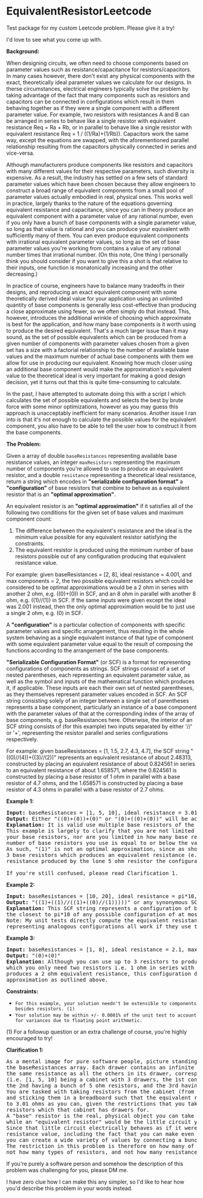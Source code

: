 # EquivalentResistorLeetcode
Test package for my custom Leetcode problem. Please give it a try! 

I'd love to see what you come up with.

**Background:**

When designing circuits, we often need to choose components based on parameter values such as resistance/capacitance for resistors/capacitors.
In many cases however, there don't exist any physical components with the exact, theoretically ideal parameter values we calculate for our designs.
In therse circumstances, electrical engineers typically solve the problem by taking advantage of the fact that many components such as resistors and 
capacitors can be connected in configurations which result in them behaving together as if they were a single component with a different parameter value.
For example, two resistors with resistances A and B can be arranged in series to behave like a single resistor with equivalent resistance Req = Ra + Rb,
or in parallel to behave like a single resistor with equivalent resistance Req = 1 / ((1/Ra)+(1/Rb)). Capacitors work the same way, except the equations 
are swapped, with the aforementioned parallel relationship resulting from the capacitors physically connected in series and vice-versa.

Although manufacturers produce components like resistors and capacitors with many different values for their respective parameters, such diversity is expensive. 
As a result, the industry has settled on a few sets of standard parameter values which have been chosen because they allow engineers to construct a broad range 
of equivalent components from a small pool of parameter values actually embodied in real, physical ones. This works well in practice, largely thanks to the 
nature of the equations governing equivalent resistance and capacitance, since you can in theory produce an equivalent component with a parameter value of any 
rational number, even if you only have a bunch of base components with a single parameter value, so long as that value is rational and you can produce your 
equivalent with sufficiently many of them. You can even produce equivalent components with irrational equivalent parameter values, so long as the set of base
parameter values you're working from contains a value of any rational number times that irrational number. (On this note, One thing I personally think you 
should consider if you want to give this a shot is that relative to their inputs, one function is monatonically increasing and the other decreasing.)

In practice of course, engineers have to balance many tradeoffs in their designs, and reproducing an exact equivalent component with some theoretically derived 
ideal value for your application using an unlimited quantity of base components is generally less cost-effective than producing a close approximate using fewer,
so we often simply do that instead. This, however, introduces the additional wrinkle of choosing which approximate is best for the application, and how many
base components is it worth using to produce the desired equivalent. That's a much larger issue than it may sound, as the set of possible equivalents which
can be produced from a given number of components with parameter values chosen from a given set has a size with a factorial relationship to the number of 
available base values and the maximum number of actual base components with them we allow for use in producing our equivalent. Knowing how much closer using
an additional base component would make the approximation's equivalent value to the theoretical ideal is very important for making a good design decision, yet
it turns out that this is quite time-consuming to calculate.

In the past, I have attempted to automate doing this with a script I which calculates the set of possible equivalents and selects the best by brute force with
some minor optimizations, however as you may guess this approach is unacceptably inefficient for many scenarios. Another issue I ran into is that it's not enough
to calculate the possible values for the equivalent component, you also have to be able to tell the user how to construct it from the base components.

**The Problem:**

Given a array of double `baseResistances` representing available base resistance values, an integer `maxResistors` representing the maximum number of components 
you're allowed to use to produce an equivalent resistor, and a double `resistance` representing a theoretical ideal resistance, return a string which encodes in
**"serializable configuration format"** a **"configuration"** of base resistors that combine to behave as a equivalent resistor that is an **"optimal approximation"**.

An equivalent resistor is an **"optimal approximation"** if it satisfies all of the following two conditions for the given set of base values and maximum component count:
1. The difference between the equivalent's resistance and the ideal is the minimum value possible for any equivalent resistor satisfying the constraints.
2. The equivalent resistor is produced using the minimum number of base resistors possible out of any configuration producing that equivalent resistance value.

For example: given baseResistances = [2, 8], ideal resistance = 4.001, and max components = 2, the two possible equivalent resistors which could be considered to be
optimal approximations would be a 2 ohm in series with another 2 ohm, e.g. ((0)+(0)) in SCF, and an 8 ohm in parallel with another 8 ohm, e.g. ((1)//(1)) in SCF.
If the same inputs were given except the ideal was 2.001 instead, then the only optimal approximation would be to just use a single 2 ohm, e.g. (0) in SCF.

A **"configuration"** is a particular collection of components with specific parameter values and specific arrangement, thus resulting in the whole system behaving
as a single equivalent instance of that type of component with some equivalent parameter value equal to the result of composing the functions according to the
arrangement of the base components.

**"Serializable Configuration Format"** (or SCF) is a format for representing configurations of components as strings. SCF strings consist of a set of nested parentheses,
each representing an equivalent parameter value, as well as the symbol and inputs of the mathematical function which produces it, if applicable. These inputs are each 
their own set of nested parentheses, as they themselves represent parameter values encoded in SCF. An SCF string consisting solely of an integer between a single set of
parentheses represents a base component, particularly an instance of a base component with the parameter values of that at the corresponding index of the 
array of base components, e.g. baseResistances here. Otherwise, the interior of an SCF string consists of (for this example) two inputs separated by either '//' 
or '+', representing the resistor parallel and series configurations respectively. 

For example: given baseResistances = [1, 1.5, 2.7, 4.3, 4.7], the SCF string "((0)//(4))+((3)//(2))" represents an equivalent resistance of about 2.48313, constructed
by placing an equivalent resistance of about 0.824561 in series to an equivalent resistance of about 1.658571, where the 0.824561 is constructed by placing a base
resistor of 1 ohm in parallel with a base resistor of 4.7 ohms, and the 1.658571 is constructed by placing a base resistor of 4.3 ohms in parallel with a base 
resistor of 2.7 ohms.

**Example 1:**
<pre><strong>Input:</strong> baseResistances = [1, 5, 10], ideal resistance = 3.01, maxResistors = 3
<strong>Output:</strong> Either "((0)+(0))+(0)" or "(0)+((0)+(0))" will be accepted.
<strong>Explanation: </strong>It is valid use multiple base resistors of the same value.
This example is largely to clarify that you are not limited in how many VALUES you use out of those available for 
your base resistors, nor are you limited in how many base resistors you use of any given value so long as the total 
number of base resistors you use is equal to or below the value of maxResistors. 
As such, "(1)" is not an optimal approximation, since as shown above there exists a valid configuration of at most 
3 base resistors which produces an equivalent resistance (e.g. 3) which is closer to 3.01 ohms than the equivalent
resistance produced by the lone 5 ohm resistor the configuration "(1)" represents.

If you're still confused, please read Clarification 1.
</pre>


**Example 2:**
<pre><strong>Input:</strong> baseResistances = [10, 20], ideal resistance = pi*10, maxResistors = 5
<strong>Output:</strong> "((1)+((1)//((1)+((0)//(1)))))" or any synonymous SCF string will be accepted.
<strong>Explanation: </strong>This SCF string represents a configuration of base resistors with equivalent resistance around 3.142857,
the closest to pi*10 of any possible configuration of at most 5 resistors whose values can each be either 1 or 2 ohms.
Note: My unit tests directly compute the equivalent resistance represented by your output string, so SCF strings
representing analogous configurations all work if they use the same equivalent resistance and number of components.
</pre>


**Example 3:**
<pre><strong>Input:</strong> baseResistances = [1, 8], ideal resistance = 2.1, maxResistors = 4
<strong>Output:</strong> "(0)+(0)"
<strong>Explanation: </strong>Although you can use up to 3 resistors to produce an equivalent, the closest value possible is still 2,
which you only need two resistors i.e. 1 ohm in series with 1 ohm to produce it. While "((1)//(1))//((1)//(1))" still 
produces a 2 ohm equivalent resistance, this configuration does not meet condition #2 for qualifying as an optimal 
approximation as outlined above.
</pre>


**Constraints:**
<ul>
	<li><code>For this example, your solution needn't be extensible to components besides resistors. (1) </code></li>
	<li><code>Your solution may be within +/- 0.0001% of the unit test to account for variances due to floating point arithmetic.</code></li>
</ul>

(1) For a followup question or an extra challenge of course, you're highly encouraged to try!

**Clarification 1:**
<pre>
As a mental image for pure software people, picture standing in front of a cabinet with one drawer for each entry in
the baseResistances array. Each drawer contains an infinite number of resistors, each resistor having 
the same resistance as all the others in its drawer, corresponding to that entry.
(i.e. [1, 5, 10] being a cabinet with 3 drawers, the 1st containing a bunch of 1 ohm resistors, 
the 2nd having a bunch of 5 ohm resistors, and the 3rd having a bunch of 10 ohm resistors.)
You are tasked with taking resistors from the cabinet (from any combination of the drawers)
and sticking them in a breadboard such that the equivalent resistance between two of the terminals is as close
to 3.01 ohms as you can, given the restrictions that you take at most 3, and only have access to the kinds of 
resistors which that cabinet has drawers for.
A "base" resistor is the real, physical object you can take from one of the drawers of the cabinet, 
while an "equivalent resistor" would be the little circuit you make out of them on the breadboard.
Since that little circuit electrically behaves as if it were just another kind of resistor with a different 
resistance value, including the fact that you can make even more elaborate equivalent resistors with them, 
you can create a wide variety of values by connecting a bunch of them in different ways.
The restriction in this problem is therefore on how many of those physical "base" resistors you use, 
not how many types of resistors, and not how many resistance values you use or generate intermediately.
</pre>
If you're purely a software person and somehow the description of this problem was challenging for you, please DM me.

I have zero clue how I can make this any simpler, so I'd like to hear how you'd describe this problem in your words instead.

